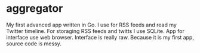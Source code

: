 # aggregator
My first advanced app written in Go. I use for RSS feeds and read my Twitter timeline. For storaging RSS feeds and twitts I use SQLite. App for interface use web browser. Interface is really raw. Because it is my first app, source code is messy.
